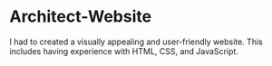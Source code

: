 # Architect-Website
I had to created a visually appealing and user-friendly website. This includes having experience with HTML, CSS, and JavaScript.
